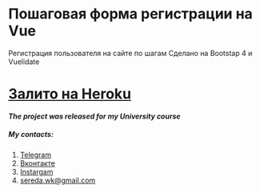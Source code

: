 # Пошаговая форма регистрации на Vue
Регистрация пользователя на сайте по шагам
Сделано на Bootstap 4 и Vuelidate

# [**Залито на Heroku**](https://ssereda-vue-validation.herokuapp.com/)


***The project was released for my University course***

##### My contacts:
1. [Telegram](https://tgmsg.ru/princepepper)
2. [Вконтакте](https://vk.com/princepepper)
3. [Instargam](https://www.instagram.com/prince_pepper_official/?hl=ru)
4. <sereda.wk@gmail.com>
